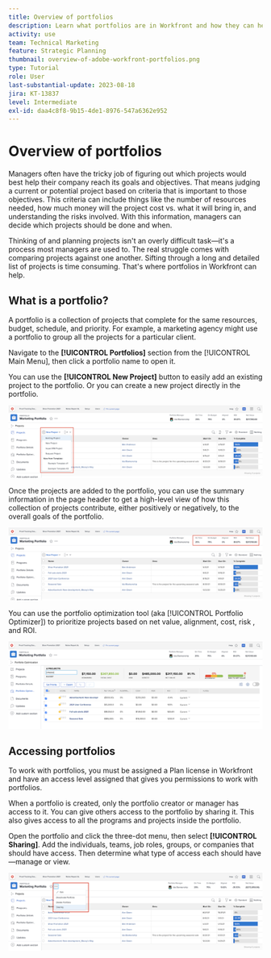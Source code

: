 ```yaml
---
title: Overview of portfolios
description: Learn what portfolios are in Workfront and how they can help you prioritize projects and compare projects against one another.
activity: use
team: Technical Marketing
feature: Strategic Planning
thumbnail: overview-of-adobe-workfront-portfolios.png
type: Tutorial
role: User
last-substantial-update: 2023-08-18
jira: KT-13837
level: Intermediate
exl-id: daa4c8f8-9b15-4de1-8976-547a6362e952
---
```

# Overview of portfolios

Managers often have the tricky job of figuring out which projects would best help their company reach its goals and objectives. That means judging a current or potential project based on criteria that is important to those objectives. This criteria can include things like the number of resources needed, how much money will the project cost vs. what it will bring in, and understanding the risks involved. With this information, managers can decide which projects should be done and when.  

Thinking of and planning projects isn't an overly difficult task—it's a process most managers are used to. The real struggle comes with comparing projects against one another. Sifting through a long and detailed list of projects is time consuming. That's where portfolios in Workfront can help.

## What is a portfolio? 

A portfolio is a collection of projects that complete for the same resources, budget, schedule, and priority. For example, a marketing agency might use a portfolio to group all the projects for a particular client. 

Navigate to the **[!UICONTROL Portfolios]** section from the [!UICONTROL Main Menu], then click a portfolio name to open it. 

You can use the **[!UICONTROL New Project]** button to easily add an existing project to the portfolio. Or you can create a new project directly in the portfolio.

![An image of the drop-down menu for the [!UICONTROL New Project] button](assets/01-portfolio-management3.png)

Once the projects are added to the portfolio, you can use the summary information in the page header to get a high-level view of how this collection of projects contribute, either positively or negatively, to the overall goals of the portfolio. 

![An image of the summary information of the portfolio in the page header](assets/02-portfolio-management1.png)

You can use the portfolio optimization tool (aka [!UICONTROL Portfolio Optimizer]) to prioritize projects based on net value, alignment, cost, risk , and ROI. 

![An image of prioritizing projects in a portfolio](assets/03-portfolio-management2.png)

## Accessing portfolios

To work with portfolios, you must be assigned a Plan license in Workfront and have an access level assigned that gives you permissions to work with portfolios. 

When a portfolio is created, only the portfolio creator or manager has access to it. You can give others access to the portfolio by sharing it. This also gives access to all the programs and projects inside the portfolio. 

Open the portfolio and click the three-dot menu, then select **[!UICONTROL Sharing]**. Add the individuals, teams, job roles, groups, or companies that should have access. Then determine what type of access each should have—manage or view.

![An image of the [!UICONTROL Sharing] option in a [!DNL Workfront] portfolio](assets/04-portfolio-management11.png)

<!--
Pro-tips graphic
If a user can't access a specific portfolio, make sure it's shared with them. The Workfront access level determines that a user can access portfolios in general, but sharing makes sure they can see specific portfolios. 
-->

<!--
Learn more graphic and links to documentation articles
* Portfolio overview   
* Create a portfolio 
* Create and manage portfolios 
* Navigate within a portfolio 
* Share a portfolio   
-->
